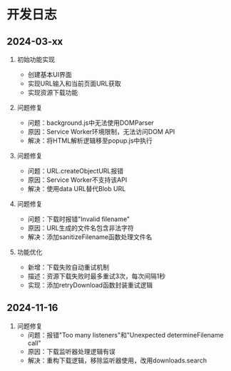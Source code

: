 # 开发日志

## 2024-03-xx

1. 初始功能实现
   - 创建基本UI界面
   - 实现URL输入和当前页面URL获取
   - 实现资源下载功能

2. 问题修复
   - 问题：background.js中无法使用DOMParser
   - 原因：Service Worker环境限制，无法访问DOM API
   - 解决：将HTML解析逻辑移至popup.js中执行

3. 问题修复
   - 问题：URL.createObjectURL报错
   - 原因：Service Worker不支持该API
   - 解决：使用data URL替代Blob URL

4. 问题修复
   - 问题：下载时报错"Invalid filename"
   - 原因：URL生成的文件名包含非法字符
   - 解决：添加sanitizeFilename函数处理文件名

5. 功能优化
   - 新增：下载失败自动重试机制
   - 描述：资源下载失败时最多重试3次，每次间隔1秒
   - 实现：添加retryDownload函数封装重试逻辑

## 2024-11-16

1. 问题修复
   - 问题：报错"Too many listeners"和"Unexpected determineFilename call"
   - 原因：下载监听器处理逻辑有误
   - 解决：重构下载逻辑，移除监听器使用，改用downloads.search